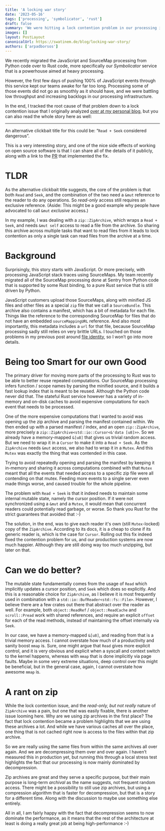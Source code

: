 ```yaml
---
title: 'A locking war story'
date: '2023-05-16'
tags: ['processing', 'symbolicator', 'rust']
draft: false
summary: 'We were hitting a lock contention problem in our processing infrastructure. Why, and how did we solve it?'
images: []
layout: PostLayout
canonicalUrl: https://swatinem.de/blog/locking-war-story/
authors: ['arpadborsos']
---
```


We recently migrated the JavaScript and SourceMap processing from Python code over to Rust code, more specifically our
_Symbolicator_ service that is a powerhouse aimed at heavy processing.

However, the first few days of pushing 100% of JavaScript events through this service kept our teams awake for far too
long. Processing some of those events did not go as smoothly as it should have, and we were battling low throughput and
increasing backlogs in our processing infrastructure.

In the end, I tracked the root cause of that problem down to a lock contention issue that I originally analyzed
[over at my personal blog](https://swatinem.de/blog/locking-war-story/), but you can also read the whole story here as well:

---

An alternative clickbait title for this could be: “`Read + Seek` considered dangerous”.

This is a very interesting story, and one of the nice side effects of working on open source software is that I can
share all of the details of it publicly, along with a link to the [PR](https://github.com/getsentry/symbolic/pull/787)
that implemented the fix.

# TLDR

As the alternative clickbait title suggests, the core of the problem is that both `Read` and `Seek`, and the combination
of the two need a `&mut` reference to the reader to do any operations. So _read-only_ access still requires an exclusive
reference. (Aside: This might be a good example why people have advocated to call `&mut` _exclusive_ access.)

In my example, I was dealing with a `zip::ZipArchive`, which wraps a `Read + Seek`, and needs `&mut self` access to read
a file from the archive. So sharing this archive across multiple tasks that want to read files from it leads to lock
contention as only a single task can read files from the archive at a time.

# Background

Surprisingly, this story starts with JavaScript. Or more precisely, with processing JavaScript stack traces using SourceMaps.
My team recently migrated all of the SourceMap processing done at Sentry from Python code that is supported by some Rust
binding, to a pure Rust service that is still driven by Python.

JavaScript customers upload those SourceMaps, along with minified JS files and other files as a special `zip` file that
we call a `SourceBundle`. This archive also contains a manifest, which has a bit of metadata for each file. Things like
the reference to the corresponding SourceMap for files that do not have an embedded `sourceMappingURL` reference. And
also most importantly, this metadata includes a `url` for that file, because SourceMap processing sadly still relies on
very brittle URLs. I touched on those problems in my previous post around [file identity](https://swatinem.de/blog/file-identity/),
so I won’t go into more details.

# Being too Smart for our own Good

The primary driver for moving more parts of the processing to Rust was to be able to better reuse repeated computations.
Our SourceMap processing infers function / scope names by parsing the minified source, and it builds a fast lookup
index that is meant to be reused. Although the Python code never did that. The stateful Rust service however has a variety
of in-memory and on-disk caches to avoid expensive computations for each event that needs to be processed.

One of the more expensive computations that I wanted to avoid was opening up the zip archive and parsing the manifest
contained within. We then ended up with a parsed manifest / index, and an open `zip::ZipArchive`, more precisely a
`zip::ZipArchive<std::io::Cursor<&'data [u8]>>`. So we already have a memory-mapped `&[u8]` that gives us trivial
random access. But we need to wrap it in a `Cursor` to make it into a `Read + Seek`. As the `ZipArchive` needs `&mut`
access, we also had to wrap it in a `Mutex`. And this `Mutex` was exactly the thing that was contended in this case.

Trying to avoid repeatedly opening and parsing the manifest by keeping it in-memory and sharing it across computations
combined with that `Mutex` meant that all the events that needed access to a specific zip file were all contending on
that mutex. Feeding more events to a single server even made things worse, and caused trouble for the whole pipeline.

The problem with `Read + Seek` is that it indeed needs to maintain some internal mutable state, namely the
cursor position. If it were not synchronized using a `&mut` and a `Mutex`, it would mean that concurrent readers could
potentially read garbage, or worse. So thank you Rust for the strict guarantees that avoided that :-)

The solution, in the end, was to give each reader it's own (still `Mutex`-locked) copy of the `ZipArchive`. According to
its docs, it is a cheap to clone if its generic reader is, which is the case for `Cursor`. Rolling out this fix indeed
fixed the contention problem for us, and our production systems are now much happier. Although they are still doing way
too much unzipping, but later on that.

# Can we do better?

The mutable state fundamentally comes from the usage of `Read` which implicitly updates a cursor position, and `Seek` which
does so explicitly. And this is a reasonable choice for `ZipArchive`, as I believe it is most frequently used in
combination with a `std::io::BufReader<std::fs::File>`. However, I believe there are a few crates out there that
abstract over the reader as well. For example, both `object::ReadRef` / `object::ReadCache` and `scroll::Pread` work
with shared references, and require an explicit `offset` for each of the read methods, instead of maintaining the offset
internally via `Seek`.

In our case, we have a memory-mapped `&[u8]`, and reading from that is a trivial memory access. I cannot overstate how
much of a productivity and sanity boost `mmap` is. Sure, one might argue that `Read` gives more explicit control, and
it is very obvious and explicit when a syscall and context switch to the kernel happens, whereas with `mmap` that is
done implicitly via page faults. Maybe in some very extreme situations, deep control over this might be beneficial, but
in the general case, again, I cannot overstate how awesome `mmap` is.

# A rant on zip

While the lock contention issue, and the _read-only, but not really_ nature of `ZipArchive` was a pain, but one that
was easily fixable, there is another issue looming here. Why are we using zip archives in the first place? The fact that
lock contention became a problem highlights that we are using these archives a lot. And while we have various caches all
over the place, one thing that is not cached right now is access to the files within that zip archive.

So we are really using the same files from within the same archives all over again. And we are decompressing them over
and over again. I haven’t measured this in production yet, but running this through a local stress test highlights the
fact that our processing is now mainly dominated by decompression.

Zip archives are great and they serve a specific purpose, but their main purpose is long-term _archival_ as the name
suggests, not frequent random access. There might be a possibility to still use zip archives, but using a compression
algorithm that is faster for decompression, but that is a story for a different time. Along with the discussion to
maybe use something else entirely.

All in all, I am fairly happy with the fact that decompression seems to now dominate the performance, as it means that
the rest of the architecture at least is doing a really great job at being high-performance :-)
